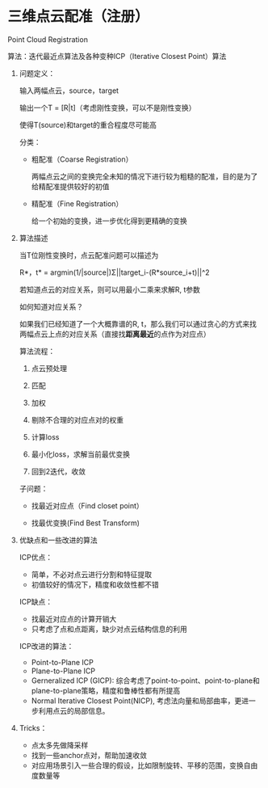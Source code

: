# 三维点云配准（注册）

Point Cloud Registration

算法：迭代最近点算法及各种变种ICP（Iterative Closest Point）算法



1. 问题定义：

   输入两幅点云，source，target

   输出一个T = [R|t]（考虑刚性变换，可以不是刚性变换）

   使得T(source)和target的重合程度尽可能高

   

   分类：

   - 粗配准（Coarse Registration）

     两幅点云之间的变换完全未知的情况下进行较为粗糙的配准，目的是为了给精配准提供较好的初值

   - 精配准（Fine Registration）

     给一个初始的变换，进一步优化得到更精确的变换

     

2. 算法描述

   当T位刚性变换时，点云配准问题可以描述为

   R*，t\* = argmin(1/|source|)Σ||target_i-(R\*source_i+t)||^2

   

   若知道点云的对应关系，则可以用最小二乘来求解R, t参数

   如何知道对应关系？

   如果我们已经知道了一个大概靠谱的R, t，那么我们可以通过贪心的方式来找两幅点云上点的对应关系（直接找**距离最近**的点作为对应点）

   

   

   算法流程：

   1. 点云预处理

   2. 匹配

   3. 加权

   4. 剔除不合理的对应点对的权重

   5. 计算loss

   6. 最小化loss，求解当前最优变换

   7. 回到2迭代，收敛

   

   子问题：

   - 找最近对应点（Find closet point）

     

   - 找最优变换(Find Best Transform)

   

3. 优缺点和一些改进的算法

   ICP优点：

   - 简单，不必对点云进行分割和特征提取
   - 初值较好的情况下，精度和收敛性都不错

   ICP缺点：

   - 找最近对应点的计算开销大
   - 只考虑了点和点距离，缺少对点云结构信息的利用

   ICP改进的算法：

   - Point-to-Plane ICP
   - Plane-to-Plane ICP
   - Gerneralized ICP (GICP): 综合考虑了point-to-point、point-to-plane和plane-to-plane策略，精度和鲁棒性都有所提高
   - Normal Iterative Closest Point(NICP), 考虑法向量和局部曲率，更进一步利用点云的局部信息。

   

   

   

4. Tricks：

   - 点太多先做降采样
   - 找到一些anchor点对，帮助加速收敛
   - 对应用场景引入一些合理的假设，比如限制旋转、平移的范围，变换自由度数量等